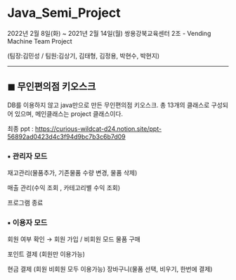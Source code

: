 # Java_Semi_Project
2022년 2월 8일(화) ~ 2021년 2월 14일(월) 쌍용강북교육센터 2조 - Vending Machine Team Project 

(팀장:김민성 / 팀원:김상기, 김태형, 김정용, 박현수, 박현지)
___
## ◼ 무인편의점 키오스크
DB를 이용하지 않고 java만으로 만든 무인편의점 키오스크. 총 13개의 클래스로 구성되어 있으며, 메인클래스는 project 클래스이다.

최종 ppt : https://curious-wildcat-d24.notion.site/ppt-56892ad0423d4c3f94d9bc7b3c6b7d09

### ▪ 관리자 모드
재고관리(물품추가, 기존물품 수량 변경, 물품 삭제)

매출 관리(수익 조회 , 카테고리별 수익 조회)

프로그램 종료

### ▪ 이용자 모드
회원 여부 확인 → 회원 가입 / 비회원 모드
물품 구매

포인트 결제 (회원만 이용가능)

현금 결제 (회원 비회원 모두 이용가능)
장바구니(물품 선택, 비우기, 한번에 결제)
